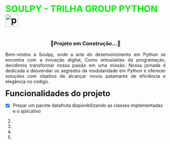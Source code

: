 # <font color="gree"> SOULPY - TRILHA GROUP PYTHON </font><img src="https://cdn.jsdelivr.net/gh/devicons/devicon/icons/python/python-original.svg" height="40" alt="python logo"  />
  <img width="12" />
  
  <h3 align="center">🚧Projeto em Construção...🚧</h3>

 <p style="text-align: justify;">Bem-vindos à Soulpy, onde a arte do desenvolvimento em Python se encontra com a inovação digital, Como entusiastas da programação, decidimos transformar nossa paixão em uma missão. Nossa jornada é dedicada a desvendar os segredos da modularidade em Python e oferecer soluções com objetivo de alcançar novos patamares de eficiência e elegância no código.</p>

**<span style="font-size:25;">Funcionalidades do projeto</span>**

- [x] Prepar um pacote datafruta disponibilizando as classes implementadas e o aplicativo
2.
3.
4.
5.
